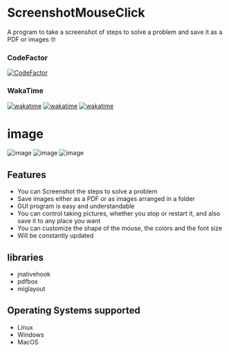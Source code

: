 # ScreenshotMouseClick

A program to take a screenshot of steps to solve a problem and save it as a PDF or images 🤓

### CodeFactor
[![CodeFactor](https://www.codefactor.io/repository/github/yosefjoo/screenshotmouseclick/badge)](https://www.codefactor.io/repository/github/yosefjoo/screenshotmouseclick)
### WakaTime
[![wakatime](https://wakatime.com/badge/user/6c4f46ee-13e1-4a16-a575-bfb2d74de901/project/f6c04535-67a6-45c4-9427-d619d764692e.svg)](https://wakatime.com/badge/user/6c4f46ee-13e1-4a16-a575-bfb2d74de901/project/f6c04535-67a6-45c4-9427-d619d764692e)
[![wakatime](https://wakatime.com/badge/user/6c4f46ee-13e1-4a16-a575-bfb2d74de901/project/fe8ea399-00d5-4f1d-b6a0-f30d9494c0f3.svg)](https://wakatime.com/badge/user/6c4f46ee-13e1-4a16-a575-bfb2d74de901/project/fe8ea399-00d5-4f1d-b6a0-f30d9494c0f3)
[![wakatime](https://wakatime.com/badge/user/6c4f46ee-13e1-4a16-a575-bfb2d74de901/project/e6827f2e-c42c-48ce-8f78-942dbc9a7065.svg)](https://wakatime.com/badge/user/6c4f46ee-13e1-4a16-a575-bfb2d74de901/project/e6827f2e-c42c-48ce-8f78-942dbc9a7065)

# image

![image](/home/yosef/IdeaProjects/ScreenshotMouseClick/screenshot/1.gif)
![image](/home/yosef/IdeaProjects/ScreenshotMouseClick/screenshot/2.gif)
![image](/home/yosef/IdeaProjects/ScreenshotMouseClick/screenshot/3.gif)


## Features

- You can Screenshot  the steps to solve a problem
- Save images either as a PDF or as images arranged in a folder
- GUI program is easy and understandable
- You can control taking pictures, whether you stop or restart it, and also save it to any place you want
- You can customize the shape of the mouse, the colors and the font size
- Will be constantly updated
## libraries
- jnativehook
- pdfbox
- miglayout

## Operating Systems supported
- Linux
- Windows
- MacOS
